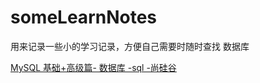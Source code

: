 # someLearnNotes
用来记录一些小的学习记录，方便自己需要时随时查找
数据库

[MySQL 基础+高级篇- 数据库 -sql -尚硅谷](https://www.bilibili.com/video/BV12b411K7Zu?p=125)

